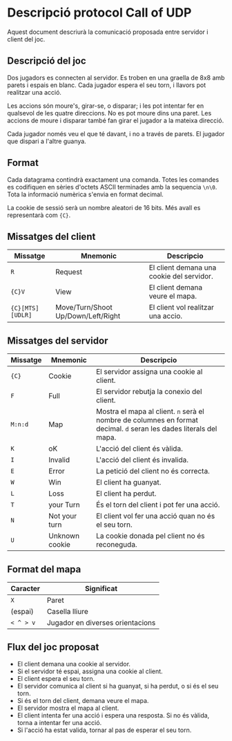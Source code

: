 # Descripció protocol Call of UDP

Aquest document descriurà la comunicació proposada entre servidor i client del joc.

## Descripció del joc

Dos jugadors es connecten al servidor.
Es troben en una graella de 8x8 amb parets i espais en blanc.
Cada jugador espera el seu torn, i llavors pot realitzar una acció.

Les accions són moure's, girar-se, o disparar;
i les pot intentar fer en qualsevol de les quatre direccions.
No es pot moure dins una paret.
Les accions de moure i disparar també fan girar el jugador a la mateixa direcció.

Cada jugador només veu el que té davant, i no a través de parets.
El jugador que dispari a l'altre guanya.

## Format

Cada datagrama contindrà exactament una comanda.
Totes les comandes es codifiquen en sèries d'octets ASCII terminades amb la sequencia `\n\0`.
Tota la informació numèrica s'envia en format decimal.

La cookie de sessió serà un nombre aleatori de 16 bits.
Més avall es representarà com `{C}`.

## Missatges del client

| Missatge           | Mnemonic                           | Descripcio                                |
| ---                | ---                                | ---------                                 |
| `R`                | Request                            | El client demana una cookie del servidor. |
| `{C}V`             | View                               | El client demana veure el mapa.           |
| `{C}[MTS][UDLR]` | Move/Turn/Shoot Up/Down/Left/Right | El client vol realitzar una accio.        |

## Missatges del servidor

| Missatge | Mnemonic       | Descripcio                                                                                                         |
| ---      | ---            | -------------------                                                                                                |
| `{C}`    | Cookie         | El servidor assigna una cookie al client.                                                                          |
| `F`      | Full           | El servidor rebutja la conexio del client.                                                                         |
| `M:n:d`  | Map            | Mostra el mapa al client. `n` serà el nombre de columnes en format decimal. `d` seran les dades literals del mapa. |
| `K`      | oK             | L'acció del client és vàlida.                                                                                      |
| `I`      | Invalid        | L'acció del client és invalida.                                                                                    |
| `E`      | Error          | La petició del client no és correcta.                                                                              |
| `W`      | Win            | El client ha guanyat.                                                                                              |
| `L`      | Loss           | El client ha perdut.                                                                                               |
| `T`      | your Turn      | És el torn del client i pot fer una acció.                                                                         |
| `N`      | Not your turn  | El client vol fer una acció quan no és el seu torn.                                                                |
| `U`      | Unknown cookie | La cookie donada pel client no és reconeguda.                                                                      |

## Format del mapa

| Caracter  | Significat                       |
| ---       | ---                              |
| `X`       | Paret                            |
| (espai)   | Casella lliure                   |
| `< ^ > v` | Jugador en diverses orientacions |

## Flux del joc proposat

- El client demana una cookie al servidor.
- Si el servidor té espai, assigna una cookie al client.
- El client espera el seu torn.
- El servidor comunica al client si ha guanyat, si ha perdut, o si és el seu torn.
- Si és el torn del client, demana veure el mapa.
- El servidor mostra el mapa al client.
- El client intenta fer una acció i espera una resposta. Si no és vàlida, torna a intentar fer una acció.
- Si l'acció ha estat valida, tornar al pas de esperar el seu torn.
